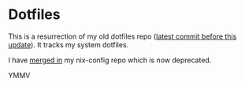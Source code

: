 # Dotfiles

This is a resurrection of my old dotfiles repo ([latest commit before this update](https://github.com/simonrw/dotfiles/commit/9c482feae1d7790c65da9c436c43234f1fe4e97f)). It tracks my system dotfiles.

I have [merged in](https://github.com/simonrw/dotfiles/commit/f47829ab436c) my nix-config repo which is now deprecated.

YMMV
